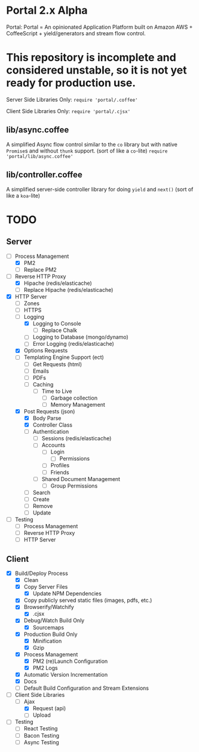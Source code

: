 # Portal 2.x Alpha
Portal: Portal = An opinionated Application Platform built on Amazon AWS + CoffeeScript + yield/generators and stream flow control.

This repository is incomplete and considered unstable, so it is not yet ready for production use.
====

Server Side Libraries Only:
`require 'portal/.coffee'`

Client Side Libraries Only:
`require 'portal/.cjsx'`

lib/async.coffee
------------
A simplified Async flow control similar to the `co` library but with native `Promise`s and without `thunk` support. (sort of like a `co`-lite)
`require 'portal/lib/async.coffee'`

lib/controller.coffee
---------------------
A simplified server-side controller library for doing `yield` and `next()` (sort of like a `koa`-lite)

TODO
====

Server
------
* [ ] Process Management
  * [x] PM2
  * [ ] Replace PM2
* [ ] Reverse HTTP Proxy
  * [x] Hipache (redis/elasticache)
  * [ ] Replace Hipache (redis/elasticache)
* [x] HTTP Server
  * [ ] Zones
  * [ ] HTTPS
  * [ ] Logging
    * [x] Logging to Console
      * [ ] Replace Chalk
    * [ ] Logging to Database (mongo/dynamo)
    * [ ] Error Logging (redis/elasticache)
  * [x] Options Requests
  * [ ] Templating Engine Support (ect)
    * [ ] Get Requests (html)
    * [ ] Emails
    * [ ] PDFs
    * [ ] Caching
      * [ ] Time to Live
        * [ ] Garbage collection
        * [ ] Memory Management
  * [x] Post Requests (json)
    * [x] Body Parse
    * [x] Controller Class
    * [ ] Authentication
      * [ ] Sessions (redis/elasticache)
      * [ ] Accounts
        * [ ] Login
          * [ ] Permissions
        * [ ] Profiles
        * [ ] Friends
      * [ ] Shared Document Management
        * [ ] Group Permissions
    * [ ] Search
    * [ ] Create
    * [ ] Remove
    * [ ] Update
* [ ] Testing
  * [ ] Process Management
  * [ ] Reverse HTTP Proxy
  * [ ] HTTP Server

Client
------
* [x] Build/Deploy Process
  * [x] Clean
  * [x] Copy Server Files
    * [x] Update NPM Dependencies
  * [x] Copy publicly served static files (images, pdfs, etc.)
  * [x] Browserify/Watchify
    * [x] .cjsx
  * [x] Debug/Watch Build Only
    * [x] Sourcemaps
  * [x] Production Build Only
    * [x] Minification
    * [x] Gzip
  * [x] Process Management
    * [x] PM2 (re)Launch Configuration
    * [x] PM2 Logs
  * [x] Automatic Version Incrementation
  * [x] Docs
  * [ ] Default Build Configuration and Stream Extensions
* [ ] Client Side Libraries
  * [ ] Ajax
    * [x] Request (api)
    * [ ] Upload
* [ ] Testing
  * [ ] React Testing
  * [ ] Bacon Testing
  * [ ] Async Testing
